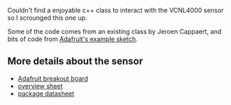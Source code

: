 Couldn't find a enjoyable c++ class to interact with the VCNL4000 sensor so I scrounged this one up.

Some of the code comes from an existing class by Jeroen Cappaert, and bits of code from [Adafruit's example sketch](https://github.com/adafruit/VCNL4000).

More details about the sensor
-----------------------------
* [Adafruit breakout board](http://www.adafruit.com/products/466)
* [overview sheet](http://www.adafruit.com/datasheets/vcnl4000ps.pdf)
* [package datasheet](http://www.adafruit.com/datasheets/vcnl4000.pdf)
